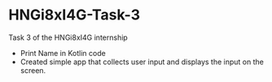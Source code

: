# HNGi8xI4G-Task-3
Task 3 of the HNGi8xI4G internship

- Print Name in Kotlin code
- Created simple app that collects user input and displays the input on the screen.
